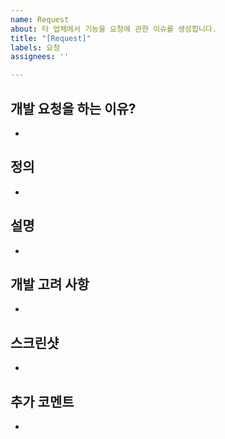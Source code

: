 ```yaml
---
name: Request
about: 타 업체에서 기능을 요청에 관한 이슈를 생성합니다.
title: "[Request]"
labels: 요청
assignees: ''

---
```


## 개발 요청을 하는 이유?
 * 

## 정의
 *

## 설명
 *

## 개발 고려 사항
 * 
## 스크린샷
 *

## 추가 코멘트
 *
